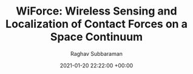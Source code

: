 ---
layout: post
title:  "WiForce: Wireless Sensing and Localization of Contact Forces on a Space Continuum"
date:   2021-01-20 22:22:00 +00:00
image: /images/wiforce.png
categories: research
author: "Raghav Subbaraman"
authors: "Agrim Gupta, Cedric Girerd, Manideep Dunna, Qiming Zhang, <strong>Raghav Subbaraman</strong>, Tania K. Morimoto, Dinesh Bharadia"
venue: "18th USENIX Symposium on Networked Systems Design and Implementation (NSDI'21)"
slides: https://wcsng.ucsd.edu/files/WiforceSlides.pdf
---